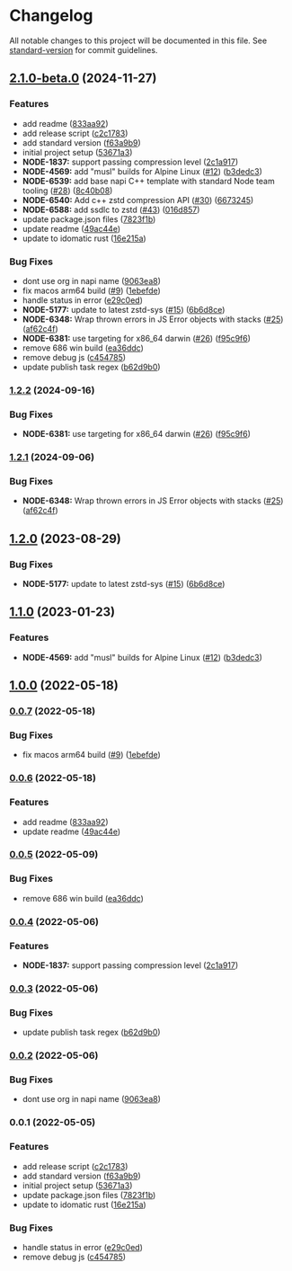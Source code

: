 # Changelog

All notable changes to this project will be documented in this file. See [standard-version](https://github.com/conventional-changelog/standard-version) for commit guidelines.

## [2.1.0-beta.0](https://github.com/mongodb-js/zstd/compare/v2.0.0-beta.0...v2.1.0-beta.0) (2024-11-27)


### Features

* add readme ([833aa92](https://github.com/mongodb-js/zstd/commit/833aa92213236ef35c4bd79d4c462751a3b4e634))
* add release script ([c2c1783](https://github.com/mongodb-js/zstd/commit/c2c1783242766c8b65f57838494d1a3c4dc23305))
* add standard version ([f63a9b9](https://github.com/mongodb-js/zstd/commit/f63a9b95ba261004cb2f481ff201fa2e116d3aed))
* initial project setup ([53671a3](https://github.com/mongodb-js/zstd/commit/53671a393326605650d3ae12959796a6c6976472))
* **NODE-1837:** support passing compression level ([2c1a917](https://github.com/mongodb-js/zstd/commit/2c1a9171c689c1fc87428d383ffeb823291f84cf))
* **NODE-4569:** add "musl" builds for Alpine Linux ([#12](https://github.com/mongodb-js/zstd/issues/12)) ([b3dedc3](https://github.com/mongodb-js/zstd/commit/b3dedc31a274df1eecb54b9092c8dd270f31c21c))
* **NODE-6539:** add base napi C++ template with standard Node team tooling ([#28](https://github.com/mongodb-js/zstd/issues/28)) ([8c40b08](https://github.com/mongodb-js/zstd/commit/8c40b08782969c87b85d5d1bea0a753db73cc87f))
* **NODE-6540:** Add c++ zstd compression API ([#30](https://github.com/mongodb-js/zstd/issues/30)) ([6673245](https://github.com/mongodb-js/zstd/commit/667324522600abc6f731b54a9d9a7c6e92954bef))
* **NODE-6588:** add ssdlc to zstd ([#43](https://github.com/mongodb-js/zstd/issues/43)) ([016d857](https://github.com/mongodb-js/zstd/commit/016d857ccb76f01ebaf18e01756b571338723a16))
* update package.json files ([7823f1b](https://github.com/mongodb-js/zstd/commit/7823f1b3156f4eacd2c235ac660aa9810eee6f84))
* update readme ([49ac44e](https://github.com/mongodb-js/zstd/commit/49ac44efbe9a4ab544958b97ae178b51cac057ff))
* update to idomatic rust ([16e215a](https://github.com/mongodb-js/zstd/commit/16e215a59817fdf94bb62c8620b49b6255bafda0))


### Bug Fixes

* dont use org in napi name ([9063ea8](https://github.com/mongodb-js/zstd/commit/9063ea8bb7b187aacd876f75b3e74bc0188e7a2b))
* fix macos arm64 build ([#9](https://github.com/mongodb-js/zstd/issues/9)) ([1ebefde](https://github.com/mongodb-js/zstd/commit/1ebefdedb761b34bcc721a934296d3ac9f0e7a1b))
* handle status in error ([e29c0ed](https://github.com/mongodb-js/zstd/commit/e29c0ed3b1077987c28bc4daa11c5d6a01c650cf))
* **NODE-5177:** update to latest zstd-sys ([#15](https://github.com/mongodb-js/zstd/issues/15)) ([6b6d8ce](https://github.com/mongodb-js/zstd/commit/6b6d8ce098de757c53fd52a09d47aa3e29ed2902))
* **NODE-6348:** Wrap thrown errors in JS Error objects with stacks ([#25](https://github.com/mongodb-js/zstd/issues/25)) ([af62c4f](https://github.com/mongodb-js/zstd/commit/af62c4f5f816386ce605c20641ad30cc74bb77e2))
* **NODE-6381:** use targeting for x86_64 darwin ([#26](https://github.com/mongodb-js/zstd/issues/26)) ([f95c9f6](https://github.com/mongodb-js/zstd/commit/f95c9f6b1e836cce7da4e6955181261110e88487))
* remove 686 win build ([ea36ddc](https://github.com/mongodb-js/zstd/commit/ea36ddc0ce3e6630321e7074a138f2d45dd16f4f))
* remove debug js ([c454785](https://github.com/mongodb-js/zstd/commit/c454785a6cbfe63ed21ca3942ce0707e0b399d3f))
* update publish task regex ([b62d9b0](https://github.com/mongodb-js/zstd/commit/b62d9b0e644c85d3443f738d953ae7816d3eba00))

### [1.2.2](https://github.com/mongodb-js/zstd/compare/v1.2.1...v1.2.2) (2024-09-16)


### Bug Fixes

* **NODE-6381:** use targeting for x86_64 darwin ([#26](https://github.com/mongodb-js/zstd/issues/26)) ([f95c9f6](https://github.com/mongodb-js/zstd/commit/f95c9f6b1e836cce7da4e6955181261110e88487))

### [1.2.1](https://github.com/mongodb-js/zstd/compare/v1.2.0...v1.2.1) (2024-09-06)


### Bug Fixes

* **NODE-6348:** Wrap thrown errors in JS Error objects with stacks ([#25](https://github.com/mongodb-js/zstd/issues/25)) ([af62c4f](https://github.com/mongodb-js/zstd/commit/af62c4f5f816386ce605c20641ad30cc74bb77e2))

## [1.2.0](https://github.com/mongodb-js/zstd/compare/v1.1.0...v1.2.0) (2023-08-29)


### Bug Fixes

* **NODE-5177:** update to latest zstd-sys ([#15](https://github.com/mongodb-js/zstd/issues/15)) ([6b6d8ce](https://github.com/mongodb-js/zstd/commit/6b6d8ce098de757c53fd52a09d47aa3e29ed2902))

## [1.1.0](https://github.com/mongodb-js/zstd/compare/v1.0.0...v1.1.0) (2023-01-23)


### Features

* **NODE-4569:** add "musl" builds for Alpine Linux ([#12](https://github.com/mongodb-js/zstd/issues/12)) ([b3dedc3](https://github.com/mongodb-js/zstd/commit/b3dedc31a274df1eecb54b9092c8dd270f31c21c))

## [1.0.0](https://github.com/mongodb-js/zstd/compare/v0.0.7...v1.0.0) (2022-05-18)

### [0.0.7](https://github.com/mongodb-js/zstd/compare/v0.0.6...v0.0.7) (2022-05-18)


### Bug Fixes

* fix macos arm64 build ([#9](https://github.com/mongodb-js/zstd/issues/9)) ([1ebefde](https://github.com/mongodb-js/zstd/commit/1ebefdedb761b34bcc721a934296d3ac9f0e7a1b))

### [0.0.6](https://github.com/mongodb-js/zstd/compare/v0.0.5...v0.0.6) (2022-05-18)


### Features

* add readme ([833aa92](https://github.com/mongodb-js/zstd/commit/833aa92213236ef35c4bd79d4c462751a3b4e634))
* update readme ([49ac44e](https://github.com/mongodb-js/zstd/commit/49ac44efbe9a4ab544958b97ae178b51cac057ff))

### [0.0.5](https://github.com/mongodb-js/zstd/compare/v0.0.4...v0.0.5) (2022-05-09)


### Bug Fixes

* remove 686 win build ([ea36ddc](https://github.com/mongodb-js/zstd/commit/ea36ddc0ce3e6630321e7074a138f2d45dd16f4f))

### [0.0.4](https://github.com/mongodb-js/zstd/compare/v0.0.3...v0.0.4) (2022-05-06)


### Features

* **NODE-1837:** support passing compression level ([2c1a917](https://github.com/mongodb-js/zstd/commit/2c1a9171c689c1fc87428d383ffeb823291f84cf))

### [0.0.3](https://github.com/mongodb-js/zstd/compare/v0.0.2...v0.0.3) (2022-05-06)


### Bug Fixes

* update publish task regex ([b62d9b0](https://github.com/mongodb-js/zstd/commit/b62d9b0e644c85d3443f738d953ae7816d3eba00))

### [0.0.2](https://github.com/mongodb-js/zstd/compare/v0.0.1...v0.0.2) (2022-05-06)


### Bug Fixes

* dont use org in napi name ([9063ea8](https://github.com/mongodb-js/zstd/commit/9063ea8bb7b187aacd876f75b3e74bc0188e7a2b))

### 0.0.1 (2022-05-05)


### Features

* add release script ([c2c1783](https://github.com/mongodb-js/zstd/commit/c2c1783242766c8b65f57838494d1a3c4dc23305))
* add standard version ([f63a9b9](https://github.com/mongodb-js/zstd/commit/f63a9b95ba261004cb2f481ff201fa2e116d3aed))
* initial project setup ([53671a3](https://github.com/mongodb-js/zstd/commit/53671a393326605650d3ae12959796a6c6976472))
* update package.json files ([7823f1b](https://github.com/mongodb-js/zstd/commit/7823f1b3156f4eacd2c235ac660aa9810eee6f84))
* update to idomatic rust ([16e215a](https://github.com/mongodb-js/zstd/commit/16e215a59817fdf94bb62c8620b49b6255bafda0))


### Bug Fixes

* handle status in error ([e29c0ed](https://github.com/mongodb-js/zstd/commit/e29c0ed3b1077987c28bc4daa11c5d6a01c650cf))
* remove debug js ([c454785](https://github.com/mongodb-js/zstd/commit/c454785a6cbfe63ed21ca3942ce0707e0b399d3f))
